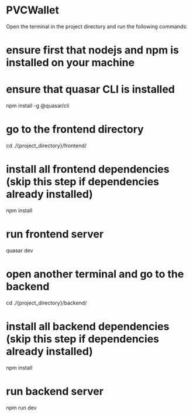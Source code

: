 # PVCWallet
Open the terminal in the project directory and run the following commands:

# ensure first that nodejs and npm is installed on your machine

# ensure that quasar CLI is installed
npm install -g @quasar/cli

# go to the frontend directory
cd ./{project_directory}/frontend/

# install all frontend dependencies (skip this step if dependencies already installed)
npm install

# run frontend server
quasar dev

# open another terminal and go to the backend
cd ./{project_directory}/backend/

# install all backend dependencies (skip this step if dependencies already installed)
npm install

# run backend server
npm run dev
